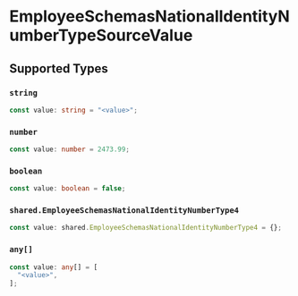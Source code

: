 # EmployeeSchemasNationalIdentityNumberTypeSourceValue


## Supported Types

### `string`

```typescript
const value: string = "<value>";
```

### `number`

```typescript
const value: number = 2473.99;
```

### `boolean`

```typescript
const value: boolean = false;
```

### `shared.EmployeeSchemasNationalIdentityNumberType4`

```typescript
const value: shared.EmployeeSchemasNationalIdentityNumberType4 = {};
```

### `any[]`

```typescript
const value: any[] = [
  "<value>",
];
```

